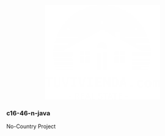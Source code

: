 <p align="center">
  <img src="/Client/src/assets/Logo-White.svg" width="300" heigth="300" border="red" title="hover text">  
</p>

### c16-46-n-java

No-Country Project

